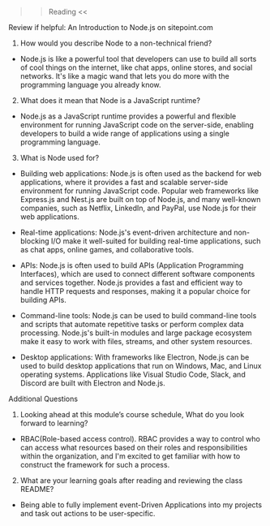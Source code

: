 
>> Reading <<

Review if helpful: An Introduction to Node.js on sitepoint.com

1. How would you describe Node to a non-technical friend?
  - Node.js is like a powerful tool that developers can use to build all sorts of cool things on the internet, like chat apps, online stores, and social networks. It's like a magic wand that lets you do more with the programming language you already know.

2. What does it mean that Node is a JavaScript runtime?
  - Node.js as a JavaScript runtime provides a powerful and flexible environment for running JavaScript code on the server-side, enabling developers to build a wide range of applications using a single programming language.

3. What is Node used for?
  - Building web applications: Node.js is often used as the backend for web applications, where it provides a fast and scalable server-side environment for running JavaScript code. Popular web frameworks like Express.js and Nest.js are built on top of Node.js, and many well-known companies, such as Netflix, LinkedIn, and PayPal, use Node.js for their web applications.

  - Real-time applications: Node.js's event-driven architecture and non-blocking I/O make it well-suited for building real-time applications, such as chat apps, online games, and collaborative tools.

  - APIs: Node.js is often used to build APIs (Application Programming Interfaces), which are used to connect different software components and services together. Node.js provides a fast and efficient way to handle HTTP requests and responses, making it a popular choice for building APIs.

  - Command-line tools: Node.js can be used to build command-line tools and scripts that automate repetitive tasks or perform complex data processing. Node.js's built-in modules and large package ecosystem make it easy to work with files, streams, and other system resources.

  - Desktop applications: With frameworks like Electron, Node.js can be used to build desktop applications that run on Windows, Mac, and Linux operating systems. Applications like Visual Studio Code, Slack, and Discord are built with Electron and Node.js.

Additional Questions

1. Looking ahead at this module’s course schedule, What do you look forward to learning?
  - RBAC(Role-based access control). RBAC provides a way to control who can access what resources based on their roles and responsibilities within the organization, and I'm excited to get familiar with how to construct the framework for such a process.

2. What are your learning goals after reading and reviewing the class README?
  - Being able to fully implement event-Driven Applications into my projects and task out actions to be user-specific.
